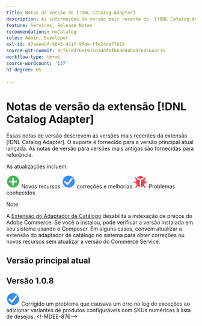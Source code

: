 ```yaml
---
title: Notas de versão do [!DNL Catalog Adapter]
description: As informações da versão mais recente do  [!DNL Catalog Adapter] para Adobe Commerce.
feature: Services, Release Notes
recommendations: noCatalog
roles: Admin, Developer
exl-id: d7aeee8f-9043-4517-9fde-ffe24aa77b19
source-git-commit: 8cf67ed76e191b03ddfbfb68ed4ba07e456a3c35
workflow-type: tm+mt
source-wordcount: '137'
ht-degree: 0%

---
```


# Notas de versão da extensão [!DNL Catalog Adapter]

Essas notas de versão descrevem as versões mais recentes da extensão [!DNL Catalog Adapter]. O suporte é fornecido para a versão principal atual lançada. As notas de versão para versões mais antigas são fornecidas para referência.

As atualizações incluem:

![Novos](../assets/new.svg) Novos recursos
![Correção](../assets/fix.svg) correções e melhorias
![Bug](../assets/bug.svg) Problemas conhecidos


>[!NOTE]
>
>A [Extensão do Adaptador de Catálogo](catalog-adapter.md) desabilita a indexação de preços do Adobe Commerce. Se você o instalou, pode verificar a versão instalada em seu sistema usando o Composer. Em alguns casos, convém atualizar a extensão do adaptador de catálogo no sistema para obter correções ou novos recursos sem atualizar a versão do Commerce Service.

## Versão principal atual

## Versão 1.0.8

![Correção](../assets/fix.svg) Corrigido um problema que causava um erro no log de exceções ao adicionar variantes de produtos configuráveis com SKUs numéricas à lista de desejos. &lt;!-MDEE-876—>
